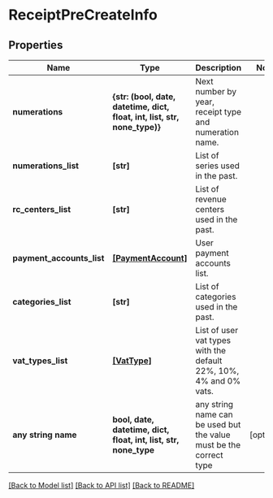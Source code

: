# ReceiptPreCreateInfo



## Properties
Name | Type | Description | Notes
------------ | ------------- | ------------- | -------------
**numerations** | **{str: (bool, date, datetime, dict, float, int, list, str, none_type)}** | Next number by year, receipt type and numeration name. | 
**numerations_list** | **[str]** | List of series used in the past. | 
**rc_centers_list** | **[str]** | List of revenue centers used in the past. | 
**payment_accounts_list** | [**[PaymentAccount]**](PaymentAccount.md) | User payment accounts list. | 
**categories_list** | **[str]** | List of categories used in the past. | 
**vat_types_list** | [**[VatType]**](VatType.md) | List of user vat types with the default 22%, 10%, 4% and 0% vats. | 
**any string name** | **bool, date, datetime, dict, float, int, list, str, none_type** | any string name can be used but the value must be the correct type | [optional]

[[Back to Model list]](../README.md#documentation-for-models) [[Back to API list]](../README.md#documentation-for-api-endpoints) [[Back to README]](../README.md)


